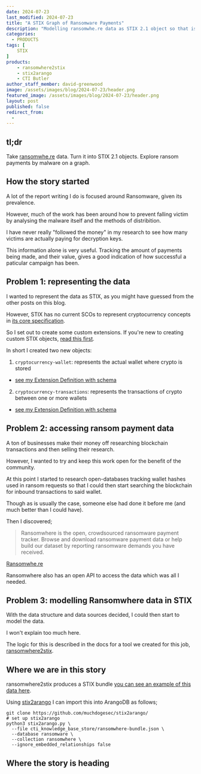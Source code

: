 ```yaml
---
date: 2024-07-23
last_modified: 2024-07-23
title: "A STIX Graph of Ransomware Payments"
description: "Modelling ransomwhe.re data as STIX 2.1 object so that is can be explored in a graph."
categories:
  - PRODUCTS
tags: [
    STIX
]
products:
    - ransomwhere2stix
    - stix2arango
    - CTI Butler
author_staff_member: david-greenwood
image: /assets/images/blog/2024-07-23/header.png
featured_image: /assets/images/blog/2024-07-23/header.png
layout: post
published: false
redirect_from:
  - 
---
```


## tl;dr

Take [ransomwhe.re](https://ransomwhe.re/) data. Turn it into STIX 2.1 objects. Explore ransom payments by malware on a graph.

## How the story started

A lot of the report writing I do is focused around Ransomware, given its prevalence.

However, much of the work has been around how to prevent falling victim by analysing the malware itself and the methods of distribition.

I have never really "followed the money" in my research to see how many victims are actually paying for decryption keys.

This information alone is very useful. Tracking the amount of payments being made, and their value, gives a good indication of how successful a paticular campaign has been.

## Problem 1: representing the data

I wanted to represent the data as STIX, as you might have guessed from the other posts on this blog.

However, STIX has no current SCOs to represent cryptocurrency concepts in [its core specification](https://docs.oasis-open.org/cti/stix/v2.1/stix-v2.1.html).

So I set out to create some custom extensions. If you're new to creating custom STIX objects, [read this first](create_custom_stix_objects).

In short I created two new objects:

1. `cryptocurrency-wallet`: represents the actual wallet where crypto is stored
  * [see my Extension Definition with schema](https://raw.githubusercontent.com/muchdogesec/stix4doge/main/objects/extension-definition/cryptocurrency-wallet.json)
2. `cryptocurrency-transactions`: represents the transactions of crypto between one or more wallets
  * [see my Extension Definition with schema](https://raw.githubusercontent.com/muchdogesec/stix4doge/main/objects/extension-definition/cryptocurrency-transaction.json)

## Problem 2: accessing ransom payment data

A ton of businesses make their money off researching blockchain transactions and then selling their research.

However, I wanted to try and keep this work open for the benefit of the community.

At this point I started to research open-databases tracking wallet hashes used in ransom requests so that I could then start searching the blockchain for inbound transactions to said wallet.

Though as is usually the case, someone else had done it before me (and much better than I could have).

Then I discovered;

> Ransomwhere is the open, crowdsourced ransomware payment tracker. Browse and download ransomware payment data or help build our dataset by reporting ransomware demands you have received.

[Ransomwhe.re](https://ransomwhe.re/)

Ransomwhere also has an open API to access the data which was all I needed.

## Problem 3: modelling Ransomwhere data in STIX

With the data structure and data sources decided, I could then start to model the data.

I won't explain too much here.

The logic for this is described in the docs for a tool we created for this job, [ransomwhere2stix](https://github.com/muchdogesec/ransomwhere2stix).

## Where we are in this story

ransomwhere2stix produces a STIX bundle [you can see an example of this data here](https://raw.githubusercontent.com/muchdogesec/ransomwhere2stix/main/examples/ransomwhere-bundle.json).

Using [stix2arango](https://github.com/muchdogesec/stix2arango/) I can import this into ArangoDB as follows;

```shell
git clone https://github.com/muchdogesec/stix2arango/
# set up stix2arango
python3 stix2arango.py \
  --file cti_knowledge_base_store/ransomwhere-bundle.json \
  --database ransomware \
  --collection ransomwhere \
  --ignore_embedded_relationships false
```

## Where the story is heading



